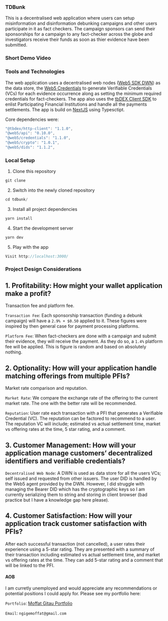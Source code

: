 ### TDBunk

This is a decentralised web application where users can setup misinformation and disinformation debunking campaigns and other users participate in it as fact checkers. The campaign sponsors can send their sponsorships for a campaign to any fact-checker across the globe and investigators receive their funds as soon as thier evidence have been submitted. 

### Short Demo Video



### Tools and Technologies

The web application uses a decentralised web nodes ([Web5 SDK DWN](https://www.npmjs.com/package/@web5/api)) as the data store, the [Web5 Credentials](https://www.npmjs.com/package/@web5/credentials) to generate Verifiable Credentials (VCs) for each evidence occurrence along as setting the minimum required credentials for fact-checkers. The app also uses the [tbDEX Client SDK](https://www.npmjs.com/package/@tbdex/http-client) to enlist Participating Financial Institutions and handle all the payments settlements. The app is build on [NextJS](https://www.npmjs.com/package/next) using Typesctipt.

Core dependencies were:
```javascript
"@tbdex/http-client": "1.1.0",
"@web5/api": "0.10.0",
"@web5/credentials": "1.1.0",
"@web5/crypto": "1.0.1",
"@web5/dids": "1.1.2",
```

### Local Setup
1. Clone this repository
```javascript
git clone
```
2. Switch into the newly cloned repository
```javascript
cd tdbunk/
```
3. Install all project dependencies
```javascript
yarn install
```
4. Start the development server
```javascript
yarn dev
```
5. Play with the app
```javascript
Visit http://localhost:3000/
```

### Project Design Considerations
## 1. Profitability: How might your wallet application make a profit?

Transaction fee and platform fee. 

`Transaction Fee`: Each sponsorship transaction (funding a debunk campaign) will have a `2.9% + $0.50` applied to it. These figures were inspired by then general case for payment processing platforms. 

`Platform Fee`: When fact-checkers are done with a campaign and submit their evidence, they will receive the payment. As they do so, a `1.4%` platform fee will be applied. This is figure is random and based on absolutely nothing.


## 2. Optionality: How will your application handle matching offerings from multiple PFIs?

Market rate comparison and reputation.

`Market Rate`: We compare the exchange rate of the offering to the current market rate. The one with the better rate will be recommended.

`Reputation`: User rate each transaction with a PFI that generates a Verifiable Credential (VC). The reputation can be factored to recommend to a user. The reputation VC will include; estimated vs actual settlement time, market vs offering rates at the time, 5 star rating, and a comment.

## 3. Customer Management: How will your application manage customers’ decentralized identifiers and verifiable credentials?

`Decentralised Web Node`: A DWN is used as data store for all the users VCs; self issued and requested from other issuers. The user DID is handled by the Web5 agent provided by the DWN. However, I did struggle with managing the Bearer DID which has the cryptographic keys so I am currently serializing them to string and storing in client browser (bad practice but I have a knowledge gap here please).


## 4. Customer Satisfaction: How will your application track customer satisfaction with PFIs?

After each successful transaction (not cancelled), a user rates their experience using a 5-star rating. They are presented with a summary of their transaction including estimated vs actual settlement time, and market vs offering rates at the time. They can add 5-star rating and a comment that will be linked to the PFI.


#### AOB
I am curretly unemployed and would appreciate any recommendations or potential positions I could apply for. Please see my portfolio here:

`Portfolio`: [Moffat Gitau Portfolio](https://portfolio-ngigemoffat.vercel.app/)

`Email`: `ngigemoffat@gmail.com`

